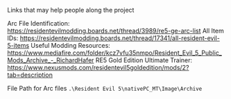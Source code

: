 Links that may help people along the project

Arc File Identification: <https://residentevilmodding.boards.net/thread/3989/re5-ge-arc-list>
All Item IDs: <https://residentevilmodding.boards.net/thread/17341/all-resident-evil-5-items>
Useful Modding Resources: <https://www.mediafire.com/folder/kcz7vfu35nmpo/Resident_Evil_5_Public_Mods_Archive_-_RichardHafer>
RE5 Gold Edition Ultimate Trainer: <https://www.nexusmods.com/residentevil5goldedition/mods/2?tab=description>

File Path for Arc files `.\Resident Evil 5\nativePC_MT\Image\Archive`

